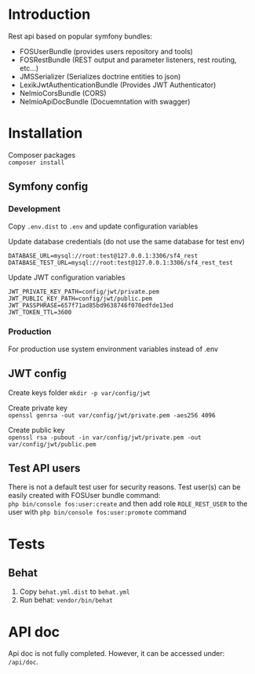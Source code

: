 # Introduction

Rest api based on popular symfony bundles:
- FOSUserBundle (provides users repository and tools)
- FOSRestBundle (REST output and parameter listeners, rest routing, etc...)
- JMSSerializer (Serializes doctrine entities to json)
- LexikJwtAuthenticationBundle (Provides JWT Authenticator)
- NelmioCorsBundle (CORS)
- NelmioApiDocBundle (Docuemntation with swagger)


# Installation

Composer packages  
`composer install`

## Symfony config
### Development
Copy `.env.dist` to `.env` and update configuration variables

Update database credentials (do not use the same database for test env)
````
DATABASE_URL=mysql://root:test@127.0.0.1:3306/sf4_rest
DATABASE_TEST_URL=mysql://root:test@127.0.0.1:3306/sf4_rest_test
```` 

Update JWT configuration variables
````
JWT_PRIVATE_KEY_PATH=config/jwt/private.pem
JWT_PUBLIC_KEY_PATH=config/jwt/public.pem
JWT_PASSPHRASE=657f71ad85bd9638746f070edfde13ed
JWT_TOKEN_TTL=3600
```` 

### Production
For production use system environment variables instead of .env  

## JWT config
Create keys folder `mkdir -p var/config/jwt`

Create private key  
`openssl genrsa -out var/config/jwt/private.pem -aes256 4096`

Create public key  
`openssl rsa -pubout -in var/config/jwt/private.pem -out var/config/jwt/public.pem`

## Test API users
There is not a default test user for security reasons. Test user(s) can be easily created with FOSUser bundle command:  
`php bin/console fos:user:create` and then add role `ROLE_REST_USER` to the user with `php bin/console fos:user:promote` command 


# Tests

## Behat
1. Copy `behat.yml.dist` to `behat.yml` 
2. Run behat: `vendor/bin/behat`

# API doc 
Api doc is not fully completed. However, it can be accessed under: `/api/doc`.
